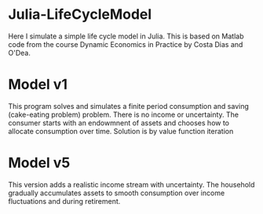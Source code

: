 # Julia-LifeCycleModel
Here I simulate a simple life cycle model in Julia. This is based on Matlab code from the course Dynamic Economics in Practice by Costa Dias and O'Dea.

# Model v1
This program solves and simulates a finite period consumption and saving (cake-eating problem) problem. There is no income or uncertainty. The consumer starts with an endowmnent of assets and chooses how to allocate consumption over time. Solution is by value function iteration

# Model v5
This version adds a realistic income stream with uncertainty. The household gradually accumulates assets to smooth consumption over income fluctuations and during retirement. 
